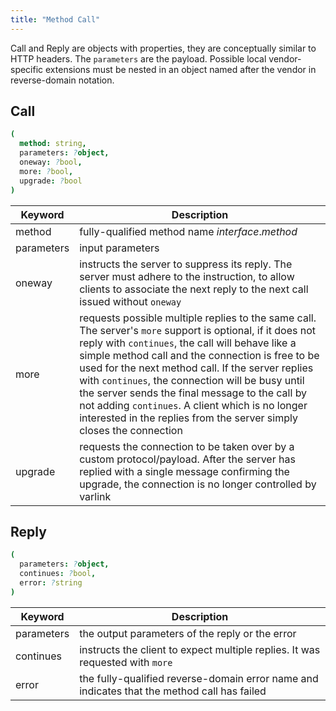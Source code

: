 ```yaml
---
title: "Method Call"
---
```


Call and Reply are objects with properties, they are conceptually similar to HTTP headers. The `parameters` are the payload. Possible local vendor-specific extensions must be nested in an object named after the vendor in reverse-domain notation.

## Call
```nim
(
  method: string,
  parameters: ?object,
  oneway: ?bool,
  more: ?bool,
  upgrade: ?bool
)
```

|Keyword   |Description                                     |
|----------|------------------------------------------------|
|method    |fully-qualified method name _interface_._method_|
|parameters|input parameters                                |
|oneway    |instructs the server to suppress its reply. The server must adhere to the instruction, to allow clients to associate the next reply to the next call issued without `oneway`|
|more      |requests possible multiple replies to the same call. The server's `more` support is optional, if it does not reply with `continues`, the call will behave like a simple method call and the connection is free to be used for the next method call. If the server replies with `continues`, the connection will be busy until the server sends the final message to the call by not adding `continues`. A client which is no longer interested in the replies from the server simply closes the connection|
|upgrade   |requests the connection to be taken over by a custom protocol/payload. After the server has replied with a single message confirming the upgrade, the connection is no longer controlled by varlink|

## Reply
```nim
(
  parameters: ?object,
  continues: ?bool,
  error: ?string
)
```

|Keyword   |Description                                    |
|----------|-----------------------------------------------|
|parameters|the output parameters of the reply or the error|
|continues |instructs the client to expect multiple replies. It was requested with `more`|
|error     |the fully-qualified reverse-domain error name and indicates that the method call has failed|
